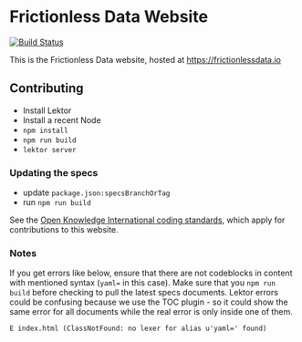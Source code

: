 # Frictionless Data Website

[![Build Status](https://travis-ci.org/frictionlessdata/website.svg)](https://travis-ci.org/frictionlessdata/website)

This is the Frictionless Data website, hosted at https://frictionlessdata.io

## Contributing

- Install Lektor
- Install a recent Node
- `npm install`
- `npm run build`
- `lektor server`

### Updating the specs

- update `package.json:specsBranchOrTag`
- run `npm run build`

See the [Open Knowledge International coding standards](https://github.com/okfn/coding-standards), which apply for contributions to this website.

### Notes

If you get errors like below, ensure that there are not codeblocks in content with mentioned syntax (`yaml=` in this case). Make sure that you `npm run build` before checking to pull the latest specs documents. Lektor errors could be confusing because we use the TOC plugin - so it could show the same error for all documents while the real error is only inside one of them.

```
E index.html (ClassNotFound: no lexer for alias u'yaml=' found)
```
